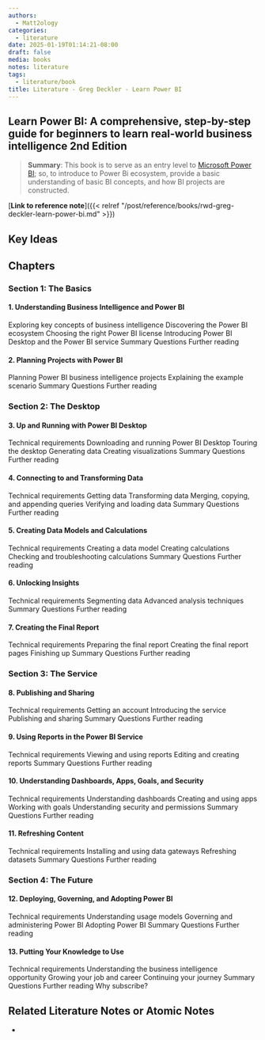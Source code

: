 ```yaml
---
authors:
  - Matt2ology
categories:
  - literature
date: 2025-01-19T01:14:21-08:00
draft: false
media: books
notes: literature
tags:
  - literature/book
title: Literature - Greg Deckler - Learn Power BI
---
```


## Learn Power BI: A comprehensive, step-by-step guide for beginners to learn real-world business intelligence 2nd Edition

> **Summary**: This book is to serve as an entry level to [Microsoft Power BI](https://www.microsoft.com/en-us/power-platform/products/power-bi); so, to introduce to Power Bi ecosystem, provide a basic understanding of basic BI concepts, and how BI projects are constructed.

[**Link to reference note**]({{< relref "/post/reference/books/rwd-greg-deckler-learn-power-bi.md" >}})

## Key Ideas

<!-- Idea 1: Key point or insights written in your own words [reference]({{< relref "path/to/target-document.md#my-target-header" >}}) -->

## Chapters

### Section 1: The Basics

#### 1. Understanding Business Intelligence and Power BI

Exploring key concepts of business intelligence
Discovering the Power BI ecosystem
Choosing the right Power BI license
Introducing Power BI Desktop and the Power BI service
Summary
Questions
Further reading

#### 2. Planning Projects with Power BI

Planning Power BI business intelligence projects
Explaining the example scenario
Summary
Questions
Further reading

### Section 2: The Desktop

#### 3. Up and Running with Power BI Desktop

Technical requirements
Downloading and running Power BI Desktop
Touring the desktop
Generating data
Creating visualizations
Summary
Questions
Further reading

#### 4. Connecting to and Transforming Data

Technical requirements
Getting data
Transforming data
Merging, copying, and appending queries
Verifying and loading data
Summary
Questions
Further reading

#### 5. Creating Data Models and Calculations

Technical requirements
Creating a data model
Creating calculations
Checking and troubleshooting calculations
Summary
Questions
Further reading

#### 6. Unlocking Insights

Technical requirements
Segmenting data
Advanced analysis techniques
Summary
Questions
Further reading

#### 7. Creating the Final Report

Technical requirements
Preparing the final report
Creating the final report pages
Finishing up
Summary
Questions
Further reading

### Section 3: The Service

#### 8. Publishing and Sharing

Technical requirements
Getting an account
Introducing the service
Publishing and sharing
Summary
Questions
Further reading

#### 9. Using Reports in the Power BI Service

Technical requirements
Viewing and using reports
Editing and creating reports
Summary
Questions
Further reading

#### 10. Understanding Dashboards, Apps, Goals, and Security

Technical requirements
Understanding dashboards
Creating and using apps
Working with goals
Understanding security and permissions
Summary
Questions
Further reading

#### 11. Refreshing Content

Technical requirements
Installing and using data gateways
Refreshing datasets
Summary
Questions
Further reading

### Section 4: The Future

#### 12. Deploying, Governing, and Adopting Power BI

Technical requirements
Understanding usage models
Governing and administering Power BI
Adopting Power BI
Summary
Questions
Further reading

#### 13. Putting Your Knowledge to Use

Technical requirements
Understanding the business intelligence opportunity
Growing your job and career
Continuing your journey
Summary
Questions
Further reading
Why subscribe?

## Related Literature Notes or Atomic Notes

-
